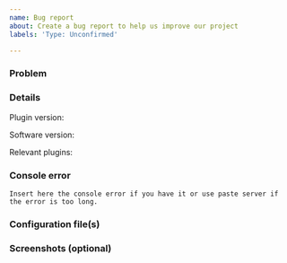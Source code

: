 ```yaml
---
name: Bug report
about: Create a bug report to help us improve our project
labels: 'Type: Unconfirmed'

---
```


<!-- These comments will not show just read it and you don't need to delete them.-->

### Problem
<!--Explain what the problem is with the plugin so we can fix and reproduce it.-->

### Details
Plugin version: 

Software <!--(Spigot/Bukkit etc.. `/version`) -->version: 

Relevant plugins<!-- (optional)-->: 

### Console error
```
Insert here the console error if you have it or use paste server if the error is too long.
```

### Configuration file(s)
<!--Insert here the configuration file(s) using [hastebin.com](hastebin.com) or other paste server.-->

### Screenshots (optional)
<!--Send a few pictures about the problem if you can.-->
